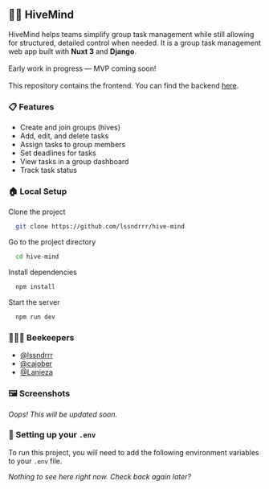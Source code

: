 ## 🐝🧠 HiveMind

HiveMind helps teams simplify group task management while still allowing for structured, detailed control when needed.
It is a group task management web app built with **Nuxt 3** and **Django**.\
\
Early work in progress — MVP coming soon!\
\
This repository contains the frontend.
You can find the backend [here](https://github.com/lssndrrr/hive-mind-backend).

### 📋 Features

- Create and join groups (hives)
- Add, edit, and delete tasks
- Assign tasks to group members
- Set deadlines for tasks
- View tasks in a group dashboard
- Track task status

### 🏠 Local Setup

Clone the project

```bash
  git clone https://github.com/lssndrrr/hive-mind
```

Go to the project directory

```bash
  cd hive-mind
```

Install dependencies

```bash
  npm install
```

Start the server

```bash
  npm run dev
```

### 🧑‍🌾🐝 Beekeepers

- [@lssndrrr](https://www.github.com/lssndrrr)
- [@cajober](https://www.github.com/cajober)
- [@Lanieza](https://www.github.com/Lanieza)

### 🖼️ Screenshots

_Oops! This will be updated soon._

### 🌱 Setting up your `.env`

To run this project, you will need to add the following environment variables to your `.env` file.

_Nothing to see here right now. Check back again later?_

